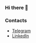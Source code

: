 ### Hi there 👋

### Contacts
* [Telegram](https://t.me/cosmic_intruder)
* [LinkedIn](https://www.linkedin.com/in/anton-sukhov-937016192/)

<!--
**DoRightt/DoRightt** is a ✨ _special_ ✨ repository because its `README.md` (this file) appears on your GitHub profile.

Here are some ideas to get you started:

- 🔭 I’m currently working on ...
- 🌱 I’m currently learning ...
- 👯 I’m looking to collaborate on ...
- 🤔 I’m looking for help with ...
- 💬 Ask me about ...
- 📫 How to reach me: ...
- 😄 Pronouns: ...
- ⚡ Fun fact: ...
-->
